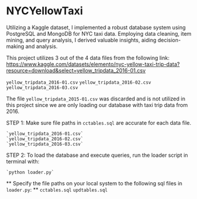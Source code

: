 # NYCYellowTaxi
Utilizing a Kaggle dataset, I implemented a robust database system using PostgreSQL and MongoDB for NYC taxi data. Employing data cleaning, item mining, and query analysis, I derived valuable insights, aiding decision-making and analysis.


This project utilizes 3 out of the 4 data files from the following link:
https://www.kaggle.com/datasets/elemento/nyc-yellow-taxi-trip-data?resource=download&select=yellow_tripdata_2016-01.csv

`yellow_tripdata_2016-01.csv`
`yellow_tripdata_2016-02.csv`
`yellow_tripdata_2016-03.csv`

The file `yellow_tripdata_2015-01.csv` was discarded and is not utilized in this project since
we are only loading our database with taxi trip data from 2016.


STEP 1: Make sure file paths in `cctables.sql` are accurate for each data file.
	
	`yellow_tripdata_2016-01.csv`
	`yellow_tripdata_2016-02.csv`
	`yellow_tripdata_2016-03.csv`
	
STEP 2: To load the database and execute queries, run the loader script in terminal with:

    `python loader.py`

** Specify the file paths on your local system to the following sql files in `loader.py`: **
	`cctables.sql`
	`updtables.sql`

